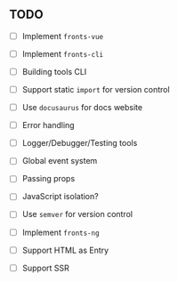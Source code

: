 ## TODO

- [ ] Implement `fronts-vue`
- [ ] Implement `fronts-cli`
- [ ] Building tools CLI
- [ ] Support static `import` for version control
- [ ] Use `docusaurus` for docs website
- [ ] Error handling
- [ ] Logger/Debugger/Testing tools
- [ ] Global event system
- [ ] Passing props
- [ ] JavaScript isolation?
- [ ] Use `semver` for version control
- [ ] Implement `fronts-ng`
- [ ] Support HTML as Entry
- [ ] Support SSR

